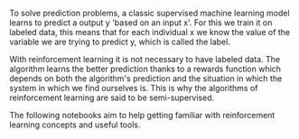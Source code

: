 To solve prediction problems, a classic supervised machine learning model learns to predict a
output y 'based on an input x'. For this we train it on labeled data, this means that for each
individual x we ​​know the value of the variable we are trying to predict y, which is called the label.

With reinforcement learning it is not necessary to have labeled data. The algorithm learns the
better prediction thanks to a rewards function which depends on both the algorithm's prediction
and the situation in which the system in which we find ourselves is. This is why the algorithms of
reinforcement learning are said to be semi-supervised.

The following notebooks aim to help getting familiar with reinforcement learning concepts and useful tools.
